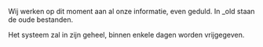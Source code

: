 Wij werken op dit moment aan al onze informatie, even geduld. In _old staan de oude bestanden. 

Het systeem zal in zijn geheel, binnen enkele dagen worden vrijgegeven. 
